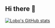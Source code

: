 ## Hi there 👋
[![Lobo's GitHub stats](https://github-readme-stats.vercel.app/api?username=LoboThExile)](https://github.com/anuraghazra/github-readme-stats)

<!--
**LoboThExile/LoboThExile** is a ✨ _special_ ✨ repository because its `README.md` (this file) appears on your GitHub profile.

Here are some ideas to get you started:

- 🔭 I’m currently working on ...
- 🌱 I’m currently learning ...
- 👯 I’m looking to collaborate on ...
- 🤔 I’m looking for help with ...
- 💬 Ask me about ...
- 📫 How to reach me: ...
- 😄 Pronouns: ...
- ⚡ Fun fact: ...
-->
